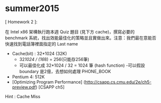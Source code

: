 # summer2015
[ Homework 2 ]:

在 Intel x86 架構執行跑本週 Quiz 題目 (見下方 cache)，撰寫必要的 benchmark 系統，找出效能最佳化的策略並且實做出來。注意：我們最在意能否快速找到電話簿裡面指定的 Last name
- Cache(bit) : 32*1024 (32K)
  - 32*1024 / (16*8) = 256(只能存256筆)
  - 可以最佳化成 32*1024  / 32 = 1024 筆 (hash function)
   -可以假設 boundary 是2億，去想如何處理 PHONE_BOOK
- Pentium 4: 512K
- [Optimizing Program Performance] (http://csapp.cs.cmu.edu/2e/ch5-preview.pdf) [CSAPP ch5] 

Hint : Cache Miss
